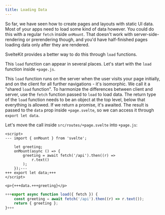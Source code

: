 ```yaml
---
title: Loading Data
---
```


So far, we have seen how to create pages and layouts with static UI data. Most of your apps need to load some kind of data however. You could do this with a regular `fetch` inside `onMount`. That doesn't work with server-side-rendering or prerendering though, and you'd have half-finished pages loading data only after they are rendered.

SvelteKit provides a better way to do this through `load` functions.

This `load` function can appear in several places. Let's start with the `load` function inside `+page.js`.

This `load` function runs on the server when the user visits your page initially, and on the client for all further navigations - it's isomorphic. We call it a "shared `load` function". To harmonize the differences between client and server, use the `fetch` function passed to `load` to load data. The return type of the `load` function needs to be an object at the top level, below that everything is allowed. If we return a promise, it's awaited. The result is passed to the `data` prop inside `+page.svelte`, so we can access it through `export let data`.

Let's move the call inside `src/routes/+page.svelte` into `+page.js`:

```svelte
<script>
---	import { onMount } from 'svelte';

	let greeting;
	onMount(async () => {
		greeting = await fetch('/api').then((r) =>
			r.text()
		);
	});---
+++ export let data;+++
</script>

<p>{+++data.+++greeting}</p>
```

```js
+++export async function load({ fetch }) {
	const greeting = await fetch('/api').then((r) => r.text());
	return { greeting };
}+++
```
